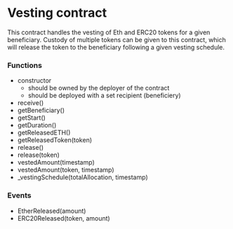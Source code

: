 # Vesting contract

This contract handles the vesting of Eth and ERC20 tokens for a given beneficiary. Custody of multiple tokens can be given to this contract, which will release the token to the beneficiary following a given vesting schedule.

### Functions

* constructor 
    * should be owned by the deployer of the contract
    * should be deployed with a set recipient (beneficiery)
* receive()
* getBeneficiary()
* getStart()
* getDuration()
* getReleasedETH()
* getReleasedToken(token)
* release()
* release(token)
* vestedAmount(timestamp)
* vestedAmount(token, timestamp)
* _vestingSchedule(totalAllocation, timestamp)

### Events

* EtherReleased(amount)
* ERC20Released(token, amount)